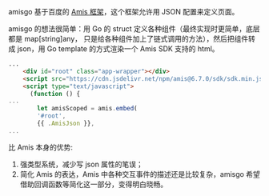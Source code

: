 amisgo 基于百度的 [Amis 框架](https://aisuda.bce.baidu.com/amis/zh-CN/docs/index)，这个框架允许用 JSON 配置来定义页面。

amisgo 的想法很简单：用 Go 的 struct 定义各种组件（最终实现时更简单，底层都是 map[string]any， 只是给各种组件加上了链式调用的方法），然后把组件转成 json，用 Go template 的方式渲染一个 Amis SDK 支持的 html。

```html
...
    <div id="root" class="app-wrapper"></div>
    <script src="https://cdn.jsdelivr.net/npm/amis@6.7.0/sdk/sdk.min.js"></script>
    <script type="text/javascript">
      (function () {
...
        let amisScoped = amis.embed(
        '#root',
        {{ .AmisJson }},
...
```

比 Amis 本身的优势:

1. 强类型系统，减少写 json 属性的笔误；
2. 简化 Amis 的表达，Amis 中各种交互事件的描述还是比较复杂，amisgo 希望借助回调函数等简化这一部分，变得明白晓畅。
